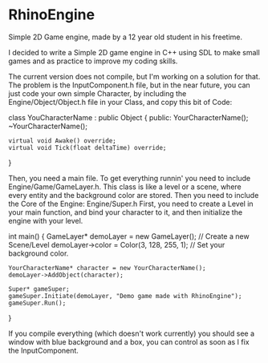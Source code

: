# RhinoEngine
Simple 2D Game engine, made by a 12 year old student in his freetime.

I decided to write a Simple 2D game engine in C++ using SDL to make small games and as
practice to improve my coding skills. 

The current version does not compile, but I'm working on a solution for that. The problem is the InputComponent.h file,
but in the near future, you can just code your own simple Character, by including the Engine/Object/Object.h file
in your Class, and copy this bit of Code:

class YouCharacterName : public Object
{
public:
    YourCharacterName();
    ~YourCharacterName();
  
    virtual void Awake() override;
    virtual void Tick(float deltaTime) override;
}

Then, you need a main file. To get everything runnin' you need to include Engine/Game/GameLayer.h.
This class is like a level or a scene, where every entity and the background color are stored.
Then you need to include the Core of the Engine: Engine/Super.h
First, you need to create a Level in your main function, and bind your character to it,
and then initialize the engine with your level.

int main()
{
    GameLayer* demoLayer = new GameLayer();    // Create a new Scene/Level
    demoLayer->color = Color(3, 128, 255, 1);  // Set your background color.
    
    YourCharacterName* character = new YourCharacterName();
    demoLayer->AddObject(character);
    
    Super* gameSuper;
    gameSuper.Initiate(demoLayer, "Demo game made with RhinoEngine");
    gameSuper.Run();
}

If you compile everything (which doesn't work currently) you should see a window with blue background
and a box, you can control as soon as I fix the InputComponent.
